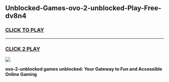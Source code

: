 
## Unblocked-Games-ovo-2-unblocked-Play-Free-dv8n4
<h3>
<a href="https://premium76.site?title=ovo-2-unblocked&ref=19M">CLICK TO PLAY</a></h3>
<hr>

<h3>
<a href="https://premium76.site?title=ovo-2-unblocked&ref=19M">CLICK 2 PLAY</a>
  
</h3>

<a href="https://premium76.site?title=ovo-2-unblocked&ref=19M"><img src="https://clearcache.store/games.png"></a>


**ovo-2-unblocked games unblocked: Your Gateway to Fun and Accessible Online Gaming**

